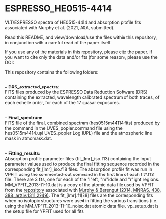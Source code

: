 # ESPRESSO_HE0515-4414
<!--- <a href="https://doi.org/10.5281/zenodo.574904"><img src="https://zenodo.org/badge/DOI/10.5281/zenodo.574904.svg" alt="DOI"></a> --->

VLT/ESPRESSO spectra of HE0515-4414 and absorption profile fits associated with Murphy et al. (2021, A&amp;A, submitted).

Read this README, and view/download/use the files within this repository, in conjunction with a careful read of the paper itself.

If you use any of the materials in this repository, please cite the paper. If you want to cite only the data and/or fits (for some reason), please use the DOI:
<!---
<a href="https://doi.org/10.5281/zenodo.574904"><img src="https://zenodo.org/badge/DOI/10.5281/zenodo.574904.svg" alt="DOI"></a>
--->

<!---
The paper is available at the following websites, in published or pre-print form:<br>
&ndash; arXiv.org:  <a href="https://arxiv.org/abs/1708.00014">arxiv.org/abs/1708.00014</a><br>
&ndash; MNRAS (via DOI): <a href="https://doi.org/10.1093/mnras/stx1949">10.1093/mnras/stx1949</a><br>
&ndash; NASA/ADS: <a href="http://adsabs.harvard.edu/cgi-bin/bib_query?arXiv:1708.00014">2017arXiv170800014M</a> (to be updated once final version is published)<br>
--->

This repository contains the following folders:<br><br>

&ndash; <b>DRS_extracted_spectra:</b><br>
FITS files produced by the ESPRESSO Data Reduction Software (DRS) containing the extracted, wavelength calibrated spectrum of both traces, of each echelle order, for each of the 17 quasar exposures.<br><br>

&ndash; <b>Final_spectrum:</b><br>
FITS file of the final, combined spectrum (hes0515m44114.fits) produced by the command in the UVES_popler.command file using the hes0515m4414.upl UVES_popler Log (UPL) file and the atmospheric line mask in atmomask.dat.<br><br>

&ndash; <b>Fitting_results:</b>
<br>Absorption profile parameter files (fit\_[lmr]\_iso.f13) containing the input parameter values used to produce the final fitting sequence recorded in the corresponding fit\_[lmr]\_iso.f18 files. The absorption profile fit was run in VPFIT using the commented-out command in the first line of each fit*.f13 file. There are 3 fits, one for each of the "l"eft, "m"iddle and "r"ight regions. MM_VPFIT_2013-11-10.dat is a copy of the atomic data file used by VPFIT from the <a href="https://github.com/MTMurphy77/MMatomdat">repository</a> associated with <a href="http://adsabs.harvard.edu/abs/2014MNRAS.438..388M">Murphy & Berengut (2014, MNRAS, 438, 388, arXiv:1311.2949)</a>. The fit_[lmr].f1[38] files are the corresponding fits when no isotopic structures were used in fitting the various transitions (i.e. using the MM_VPFIT_2013-11-10_noiso.dat atomic data file). vp_setup.dat is the setup file for VPFIT used for all fits.
